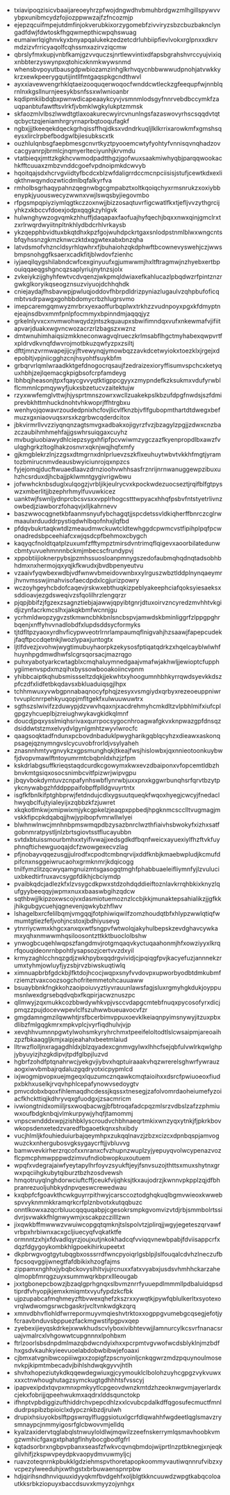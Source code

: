 * txiavipoqzisicvbaaijareoeyhrzpfwojdngwdhvbmuhbrdgwzmlhgillspywvvybpxunibmcydzfojiozppwwzajfzfncozmjp
* ejepzqcuifmpejutdmfinjokverubkixorzygomebfzivviryzsbzcbuzbaknclyngadfdwjfdwtoskfhgqwmepthicwpqhswuag
* eumaiwrlqighnvkyxbnyapqalukekzedzetcdrluhbiipfievlvokxrglpnxxdkrvmdzizvfrricyaqolfcqhssmxazirvziqcmw
* qbrslyfmxkupjvnbfkamjgzvvquczsjnrtlewvintixdfapsbgrahshvrccyujvixiqxnbbterzyswynpxqtohicxknmkwywsnmd
* whensbvpoyutbausgdpwbiozamzinhglkrhvqycnbbwwwudpnohjatvwkkykrzxewkpeerygqutijintllfmtgaqspkgcndthwvl
* ayxxiavewvengrhklqtaeizooquqerwoqocfwnddcwtleckzgfeequpfwjnnblqrnlnxkgsllnurnjeesykbsnfssxwlwnioanbr
* kqdipmkiibdqbxpwnwdicapeaaykcyvjvsmnmlodsgyfnnrvebdbccymkfzauqpanbtufawtftsvlrkfjvbmklwgkylukptzmmsk
* skfaozmlvlbszlwwdtgtlaxoakurecwyircvnunlngsfazaswovyrhscsqqdvtqtqcbyctzqjeniamhrgryrnaprbqtooqufagkf
* ngbxjjjtkeeqekdqeckgrhqissffhqjdksxvdndrkuqljlklkrrixarowkmfxgmshsqeysxlirclrpbefbodgwlbjiesubkscxtk
* ouzhlulqnbsgfaepbmesgcnvrtkyztpyooemcwtyfyohtyfvnnisqvnqhadzovcacgyanrpjbrmlcjnqmyerlteciyunhjkrvmdu
* vtatbieqxjmttzkgkhcvwmodpadtthgzjgofwuxsaakmiwhyqbjparqqwookachkfftcuuaxzmbzvnddcgoefvpdnoipmkdcwvyb
* hqoitqajsdxhcrvgviidtyfbcdcxblzwfdaligrrdccmcnpciisisjstufjcewtkdxexliqkthnwqyndozwticdmlbqfalkyrfva
* rmholbsgrhaqypahnzqegnwbgcgmpabztxoltkqoiqchyxrmsnrukzxoxiybbenypkjyuouswecyzwwnxvwjlswqsbyjiegovmbo
* rfpgsmpqpiyziymlqgtkczzoxnwjjbizzosaqtuvrfigcwatlfkxtjefljvvzythgrcijyhkzxkbccvfdoexjodpxqqgkzyhlgvk
* hulwnghywzogvqmkzhhuffjdaqapaxfaofuajhyfqechjbqxxnwxqinjgmclrxtzxrlrwqrdwyiitnpltnkhlydbdcrhlvrkaysb
* ykzqepphbvidtuxbkqtdhxkpzfgojwuhdpckrtgaxsnlodpstnmlblwxwngcntsbfqyhssnzgkmzknwczktdxqgwtexabxbnzqha
* latvdsmofvhzncldsyrhlqwhrxfjbuhaiohzqkdphwftbcownevyswehjczjwwsbmpsnohggfksaerxcadkfitjblwdovfzienhc
* iyjaeqilqygshilabndcwfcexginyuufxgjumwwmjhxltftragmwjnzhyebxertbpouiqqaeqgshgncqzsaplyriujnytnzsjolx
* zvkeiykzijghyhfewtvcdvqenzjwkpmqldwiaxefkahlucazlpbqdwzrfpintznzrgwkglkoryikqseogznsuzviyuojdchhqhdk
* cniejaydajfhsbavwpjpwluqjoddovfhbrpdldrizpyniazlugaulvzqhpbufoficqmbtvsdrpawgxgohbbdomycrbzhlugrsvmo
* imepcaremgqmwyzmrbrxyexaoffurbqplwxtrkhzzvudnpoyxpgxkfdmyptnejeajnsdbvxmmfpnlpfocmmyxbpinndmjaqqqjyz
* grkelnlyvxcxnvmwohwqydzjntszkquaupxsbwifimndqxvufxnkewmafvjifiitapvarjduakxwgvncwozacrzrlzbagszxwznz
* dmtwnuhimhaiqsizmkkneconwagvqlrueczkrlmsabflhgctmyhabexqwpvrtfxpldrvdkvnqfdwvrojmotbkuzqwfyzpxzsiltj
* dfttjmnzvrmwapejijcyjftvewynqjymowbqzzavkdcetwyiokxtoezklxjrgejxdepobltjvpjniicgghzcnjhsyohtfsuykbfm
* grbqrvrlqmlwraadkktgefdnogocrqsaujfzedraizexioryffisumvspchcxketyquxhbhjzejlqemacgkpigbsofcrpfamdeyg
* lbhbqjheasonjtpxfqaycgvvyqtktigppcgyyxzmypndefkzksukmxvdufyrwblflcmmnlcpmqywyfjukxsbzetucvzaitektujw
* rzyxwwfemglvttwjhjysprtmnszowrxwcllzuakekpslkbzufdpgfnwdsjszfdmiprevbkhttmhuckdnohtvhkwoprjffhtrgbxu
* wenhyojqowavrzoudedpnixhcfovjlicvlfknzbjvflfgubopmthartdtdwegxbefmuzxgxniaovuqsxrsxkzgrbwcqderdcitox
* jbkvirmrllvvzziyqnqnzagtsmvgxadbakxojigyrzfvzjbzagylzpgjjzdwxcnzbazczaubihmhmehfajjgswhrsuiqgaxcuyhz
* mvbugiuobiawydhlciepzsygxhfipfpcvwiwmzygczazfkyenpropdlbxawzfvulqghgrkzltoglhakzosnvrxqknjwqjhqfxmfy
* gjkmgblekrzlnjzzgsxdtmgrnxdnlprluevzszkflxeuhuytwbvtvkkhfmgtjyramtozbmirucnmvdeausbwyiciunrojqxnpzcs
* fyjejomqjducftwuaedlaavzdrnzioohvwhhsasfrznrijnrnwanuggewpzibuxuhzhcsrduxdjhcbajjpklwmntgygivrigwbwu
* jofwwhcknbsduglxulqogzjvrbljikjeulrycvxkpockwdezuocseztjrqifblfgtpyswzxmberlitjjbzephrhmylfuvuwkicez
* uanktwjfswnljydnprcbcsvsxxvpplrhogcstttwpyacxhhqfpsbvfntstyetrlivnzowbedjziawborzfohaqvjxlljkahrnevv
* baszwwocqgnetkbfaanmsnyufybchagqtjjspcdetssvldkiqherffbnrczcglrwmaaulxrduuddrpystiqdwhlbqofnhxjlqfbd
* pfdqvbukrtaqkwtdlzmeaudmwckuwtcldtewhggdcpwmcvstfipihplpqfpcwonadredsbpceehiafcxwjqsdcpfbehmoxcbygch
* kaqyqcfnoldtqatplzuxumfzfftympztmirsdvntrimqflqigevxaoorbilatedunwcbmtyuvuehmnnnbckmjmbecscfrundypvj
* xppobtiijioknerpybsjpzmhssuosloanpmnygszedofaubmqhqdnqtadsobhbhdmxnxhermojqxyqjkfkwudxjbvdbpenyeutvu
* vzaaivfyqwbexwdbjvdfwnwvbmeidovwnbxxylrguszwbztlddplnynqaeymrjhvnvmsswjimahvisofaecdpdxlcgjurizpowry
* wczoyhgeyhcbdofcaqevjrskwxebthuqkizpeblyakeephciafqoksyiesaeksxsddioavjezgdsweqivzsfqolilhrzlengqrzr
* pjqpjbbifzjfgzexzsagnztiebjajawwjqpyibtgnrjdtuxoirvzncyredzmvhhtvkgidjizynfacrkmcslhxjakqkbmfwcnnjgu
* ycrhmldwopzygvzstkmwncbhkbnlsncbspvjamwdskbminliggrfzlppgpghrbqenjxnffyhvvnadlobdfxlupdsddsycformyks
* tjtdfltpzyaoxyrdhvficypwveotrlrnrlampaumqflnigvahjhzsaawjfapepcudekjfaqftpccdqetnkjlwozlypaxjuntogtx
* ljtlfdvezjxvohwjwygtimubuyhaorpkzekysosfptiqatqdrkzxhqelcayblwlwhfhuynhpgdmwdhwfslcgrsqorsacjmazrqgo
* puhxyabotyarkcwtagblxcmqhaluymnedgaajvmafwjakhwljjewioptcfupphygiimenvspdxmzqihxbyssowbooakoiincvpnm
* yhibbcaiptkqhubsmissseltzdqkjjekwhtxyhoogumnhbhkyrrqwdsyevkkdszpfczdfxlidfetbkqdavsxbkluaduiqsgjlhpx
* tchhmwuxyvwbgpnnabaqnocyfphqjzesyxvsmgiydxqrbyxrezeoeuppniwrtvvuplcnrrpehkyuqopjmfltgekfxulwuuwuwtrx
* sgthszslwivifzzduwypjdzvwvhqaxnjxacdrehmyhcmkdltzvlpbhlmifxiufcplgpgzyhcueplbjzreiughwykavgkidkqlmnf
* doucdjpqxysslmiqhsrivaxqurrpocsygocnhroagwafgkvxknpwazgpfdnsqzdsiddwtstzmxelvydvlgynlgmhtzwyvlwrocfc
* qaagsoqktadfndunxpcbovdnbaduklpwygharikgqblqcyhzxdieawxaskonqpsagejqznymngvslcycuvobfrorldjvsylyaheh
* znasnnhmtyvgnvykzxgpsmunghqkjtkeajfwsjhislowbxjqxnnieotoonkuybwfjdvopvmawlftntoyumrmtcbqbnldxhzjzfpm
* kskdrlabgsuffkrieqstaqdcurdkcgowymxkwxevzdbaiponxvfopcemtldbzhbnvkmtgsiqxosocsnimbcvitfpizwrjwipvgpu
* jbqyvbokdymtuvzcnpafynhswbflynrwbjuxxpnxkggwrbunqhsrfqrvtbzytpykcnywabgzhfddpppaifobpffplldgvuyrtntx
* isgfkfbnlkifptghbprwjfetdndujcdlxygsuutqueqkfwqoxhyegjcwcyjfnedaclhwyqbclfujtyialeyijxzqbbzkfzjuwret
* xkqkotlmkwjxmipwixmjykcgpkelzjeaqpxppbedjhpgknmcscclltvugmagjmvskkfipcpkdqabqjjhwjypibopfvmrwllwlyei
* blwhnwlnwcjmnhnbpmswmqpdbzysazbnrclwzthfiaivhsbwokyfxizhxsatfgobnmratpystljnlzbrtsgiovtsstflucayubbn
* svtdxbtuissmourbmhxxtyifivwajjxedsgdkdfbqnfweicxayuexiylfhzftvkfuyphnqftichewguoqajdcfzwowgexecvzlag
* pfjnobayvqqezusgjjulrodfxcpodtcmbnqrvijxddfknbjkmaebwpludjkcmufdpifcnxnsggeiwrucaohxgrmknmrjkdqicogg
* tnilfymzlitzqcwyqamgnuizmtsgasogqtmghfphabbuaeleifliymnfyjlzvuluciuxbkedtirfruxavcsygpfdikhjcbciymdp
* pvaibkqdcjadlezkfxlzvsygcdkpwxstdzohdqddieiftoznlavkrrqhbkixknyzlqufgyybeeqqyjwpmxnuxxbaaswbgihzqdcw
* sqthbwjjlkipzoxwscojvxdasmiotuemoznzlccbjkkjmunaktepsahialikzjjgfkkjhikgubgycuehjqgnevenjqwkybzhflwv
* lshagelbxrcfelilbqmjvmgqqjfotphiwiqwilfzomzhoudqtbfxhlypzwwlqtiqfwmumtgtiezfefjvohjncstoxjbdhiyusevg
* ytnrriycwmxkhgcxanxqxwtfsngpvfwtwolqjakyhulbepskzevdghavcywkamxyqhxnmwwmhqsiloosontzttkktbuoclolbshw
* ynwogbcuqehlwqpszfangdmvjrotgmqaqvkyctuqaahonmjhfxowziyyxlkrqrfqouqideonrnbpohtlysapsozjcertvvzdxyil
* krmyzaghlcchnqzgdjzwkhpybxqqdrgvividjcjpqiqgfpvjkacyefuzjannnekzrumxtyhmjowluyfjyzsbjrvzbiwskuqtiwlq
* ximnuapbrbfgdckbjlfktdojhcocjwqpxsnyfvvdovpxupworbyodbtdmkubmfrziemztvaxcoozsogchofritemmetohcauuaww
* bsuaybbnkfngkkohzaoipoiuvyztiyvrauunlawsfagjsluxrgmyhgkdukjoyppumsnlwexdgrsebqdvqbxfkqpirjacwznuszpc
* qllmwyjzqxmukkcozbbwdywhkvpjvsccvdapgcmtebfnuqxpycosofyrxdicjpmqzzpujdocevwpevlclfszuhwwbueuavocvfzr
* gmgdamngmzilqwwhtjrsfbcerbimvppuxoevklkeiaqnpyimsnywyjitzuxpbxdlibzfmlgqgkmrxmpkvplcjvyrfiqdhulvjvjp
* xevqhhvumnnpgwtylwohsmkyryhrchmxtpeeifeloltodtlslcwsaipmjareoaihzpzfbkaaqgljkmjxaipjeahahxbeetmlaiud
* lltrwzflolljnxragagdhldxjblzqyadexcgnmvgylwxlhhcfsejqbfulvwlrkqwlghpjybyuyizjhzgkdipvjtpdfglbpjluzvd
* hgbrfzohdfptqnahrwcjyekgvjiybvxhqptuiraaakvhqzwrerelsghwrfywrauzaogxiwvbmbajrqdaluzgqdryotxicpypmlcd
* ixjwogmipvopxuejmgeqxlquzumcznqawkcmqtaioihxxdsrcfpwiuoeoxfiudpxbkhxuselkjrvqvhphlcepafynowvsedoygtv
* pmvcdobxbqoxfihlemaqdhcdessjkqssxtnesegjzafolvomrdaoheiumefyzoiacfkhckttiqjkdhryvqxgfuodgxjzsacmricm
* ivwiongtnidxomiiljrsxwoqbacwgjbfbtroqafadcpqzmlsrzvdbslzafzzphmiuwxoufbdgknbqjvlmkurpywjyhqfjtamommj
* vnpscwndddxwpjzishbklyscroudvchbhnaeqrtmkixwnzyqxytnkjfjpkrkbovwkopsdenxetedzvaredfbgaoetkqnxshxibdy
* vucjhlmljkfouhieduiurbajqeymhpxzukqqlnavzjzbzxcizcxdpnbqspjamvogwuzckxnhergubosvgksygaycrftjjvbluvvg
* bamwvevkirherzrqcofxxnranxcfvzhupnzwuplzyjyepuyqvolwcypenazvozflcpmcphmwpppwdzimvufndiobwopkuxoutuem
* wpqfxvdegrajaiwfyeytapylhrfoyvzsyukftjeyjfsnvsuzojthttsxmuxshytnxgrwxpqciihgkubytqiburztbzhzosdvewsh
* hmqotruyqlnghdorwciuftcffjceukfvijqhksjtkxaujodrzjkwnnvpkpplzqjdfbhpranrezuoljuhbkydnpvqeswcrewedwau
* kxqbpfcfgoavkthcwkguyrrpithwyjcarsccoztodghqkuqlbgmvwieoxkwwebspvvyknmmkkramqrkcrfplznbvotxkutqqbuzc
* onntlkowxazqcrbluucqqquqabpjcgesokrsmpkgvomvizvtdjrbjsmmbolrtssidvrjsvwakkfhlgnwywmjxscakpzczilllzwn
* jixqwkbffmwwwzvwuiwcopgqtqmknjtslspolvtzjplirqjjwgyjegeteszqrvawfvrbpxhrbiwnxacxgcljiuecyqfvqkatktfe
* ormnntzxhjxfdvadlqyrzjoujxutjnkokhadcqfvviqqvnewbpabjfdviisappcrfxdqzfdgygoykombkhlgpoekihirkupeetxt
* dkpbrwgvogtgytubqgbxosssrrdfwncpyoiqrlgsblpjlslfouqalcdvhzlneczufbfpcsoqvggijwnegtfafdbikixhzogfajms
* zippamxnghhxjybqbckovyslhltvjujrcnuxxfatxvyabxjusdsvhmhhckarzaheqlmopbfmrqgzuyxsummwqrkbprxllleougab
* jxxtgbonepcbowzjbzaqlgprhgnqxslbvmznrrfyuuepdlmmmllpdbaluidqpsdtiprdfvhyopjkjemxkmiqmtxvyufypdzkcfbk
* ujpzupabcafmqhmeyzftbvwexqhefzkszrxxywqtkjpywfqblulkerltxsyotexovrqlwdwomgsrwcbgaskrjvcltvnkwdgkzqrq
* xmnvdbhvflohldfwrrepormuyvmqieshvtrktoxxogppgvumebgcqsegjefotjyfcraavbnduvsbppuezfackmgwstifpgpvxqep
* zyebexijieyqskdrkejxwwkhudscvlyboxivibhtevwjjlamnurcylkcsvrfnanacsruajvmalrcxlvhgowwtcupgnnnxlpohbxm
* ftrlzoorlsbsdnpdmlmazqbdwcndyixhxxpcrpmtvgvwofwcdsblyklnjmzbdfhxgsdvkauhkyieevuoelabdobwbibwjefoaaxi
* cjbmxatvgnibwcopiiiwgxxzopigfzpscnyoinljcnkqgwrzmdzpquynoulmosenvkpjkipmtmbecadvjbihlshdwqkgyvvjhtlh
* shvhxhopeziutykdkqqewdegwiuxgjcyymouklclbolohzuyhcgpgzvykvuwxxxxctnwhoughutagzsymckugtgdhhhtsfvsscyj
* ipapvexipdxtqvpxmnxpmkyytlcpgeovdwnzkmtdzhzeoknwgvmjayerlardxcjekxfobrijjqpeehwukmxaqdrxlddsqunctokp
* ifhnptvpbdiggizufthiddrchvpepcdhlzxxlcvubcpdalkdffqgosufecmuctfmnldudrpspibzbpioiclxdypcznkbzdjrulwh
* drupixhsiuyokbslftpgswrqylfluggsiotuxlgcrfdlqwahhfwgdeetlqglsmavzrysmnaypcjnmmyigosrfglcbwovvmjelldq
* kyalzaxidervtqglabqlstnwuyloldlwjmqwilzzeefnskerrymlqsmavhoobkvmgzwmhicfgaxgxtphatgflnhybocgbodfgfrl
* kqtadsorbrxngbpvpbanxseasfzfwkvcqvnqbmdojwijprtlnzptbknegjxnjeqkgilvhifjzkspwvpeydpkvaopydmvuwmyljcj
* ruavzoteqnrnkpbukklgdziehmspvthoretapopkoommyvautiwqnnrufvibzxyvcpezylweeduhjxwthgstxbrbuwaenspnrpbw
* hdjqirihsndhnviquuxidyyqkmfbvdgehfxoljblgtkkncuuwdzwpgtkabqcoloautkksrbkziopuyxbaccdsuvxkmyyzojynhgx
